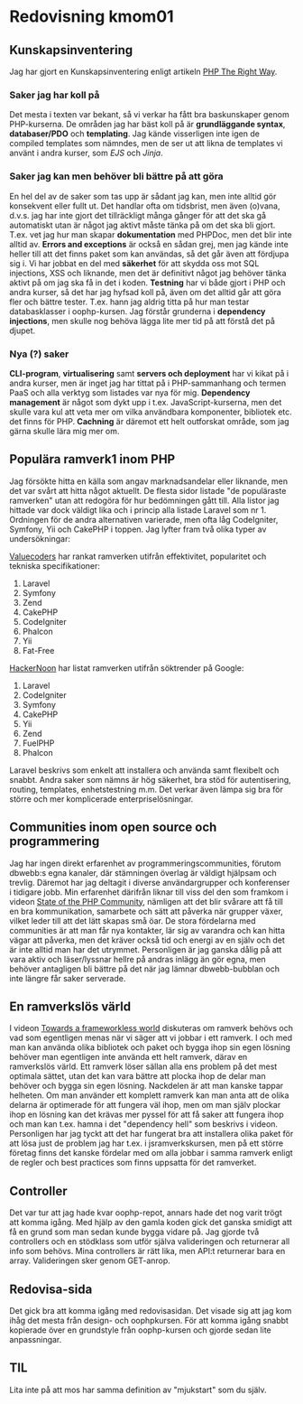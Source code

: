 ---
---
Redovisning kmom01
=========================

## Kunskapsinventering

Jag har gjort en Kunskapsinventering enligt artikeln [PHP The Right Way](https://phptherightway.com/).

### Saker jag har koll på

Det mesta i texten var bekant, så vi verkar ha fått bra baskunskaper genom PHP-kurserna. De områden jag har bäst koll på är **grundläggande syntax**, **databaser/PDO** och **templating**. Jag kände visserligen inte igen de compiled templates som nämndes, men de ser ut att likna de templates vi använt i andra kurser, som *EJS* och *Jinja*.

### Saker jag kan men behöver bli bättre på att göra

En hel del av de saker som tas upp är sådant jag kan, men inte alltid gör konsekvent eller fullt ut. Det handlar ofta om tidsbrist, men även (o)vana, d.v.s. jag har inte gjort det tillräckligt många gånger för att det ska gå automatiskt utan är något jag aktivt måste tänka på om det ska bli gjort. T.ex. vet jag hur man skapar **dokumentation** med PHPDoc, men det blir inte alltid av. **Errors and exceptions** är också en sådan grej, men jag kände inte heller till att det finns paket som kan användas, så det går även att fördjupa sig i. Vi har jobbat en del med **säkerhet** för att skydda oss mot SQL injections, XSS och liknande, men det är definitivt något jag behöver tänka aktivt på om jag ska få in det i koden. **Testning** har vi både gjort i PHP och andra kurser, så det har jag hyfsad koll på, även om det alltid går att göra fler och bättre tester. T.ex. hann jag aldrig titta på hur man testar databasklasser i oophp-kursen. Jag förstår grunderna i **dependency injections**, men skulle nog behöva lägga lite mer tid på att förstå det på djupet.

### Nya (?) saker

**CLI-program**, **virtualisering** samt **servers och deployment** har vi kikat på i andra kurser, men är inget jag har tittat på i PHP-sammanhang och termen PaaS och alla verktyg som listades var nya för mig. **Dependency management** är något som dykt upp i t.ex. JavaScript-kurserna, men det skulle vara kul att veta mer om vilka användbara komponenter, bibliotek etc. det finns för PHP. **Cachning** är däremot ett helt outforskat område, som jag gärna skulle lära mig mer om.

## Populära ramverk1 inom PHP

Jag försökte hitta en källa som angav marknadsandelar eller liknande, men det var svårt att hitta något aktuellt. De flesta sidor listade "de populäraste ramverken" utan att redogöra för hur bedömningen gått till. Alla listor jag hittade var dock väldigt lika och i princip alla listade Laravel som nr 1. Ordningen för de andra alternativen varierade, men ofta låg CodeIgniter, Symfony, Yii och CakePHP i toppen. Jag lyfter fram två olika typer av undersökningar:

[Valuecoders](https://www.valuecoders.com/blog/technology-and-apps/top-16-popular-php-frameworks-to-watch-out-for-in-2020/) har rankat ramverken utifrån effektivitet, popularitet och tekniska specifikationer:

1. Laravel
2. Symfony
3. Zend
4. CakePHP
5. CodeIgniter
6. Phalcon
7. Yii
8. Fat-Free

[HackerNoon](https://hackernoon.com/8-popular-php-frameworks-for-web-development-in-2020-od3f38ez) har listat ramverken utifrån söktrender på Google:

1. Laravel
2. CodeIgniter
3. Symfony
4. CakePHP
5. Yii
6. Zend
7. FuelPHP
8. Phalcon

Laravel beskrivs som enkelt att installera och använda samt flexibelt och snabbt.  Andra saker som nämns är hög säkerhet, bra stöd för autentisering, routing, templates, enhetstestning m.m. Det verkar även lämpa sig bra för större och mer komplicerade enterpriselösningar.

## Communities inom open source och programmering

Jag har ingen direkt erfarenhet av programmeringscommunities, förutom dbwebb:s egna kanaler, där stämningen överlag är väldigt hjälpsam och trevlig. Däremot har jag deltagit i diverse användargrupper och konferenser i tidigare jobb. Min erfarenhet därifrån liknar till viss del den som framkom i videon [State of the PHP Community](https://www.youtube.com/watch?v=1vFycFnVhaw&ab_channel=PHPUKConference), nämligen att det blir svårare att få till en bra kommunikation, samarbete och sätt att påverka när grupper växer, vilket leder till att det lätt skapas små öar. De stora fördelarna med communities är att man får nya kontakter, lär sig av varandra och kan hitta vägar att påverka, men det kräver också tid och energi av en själv och det är inte alltid man har det utrymmet. Personligen är jag ganska dålig på att vara aktiv och läser/lyssnar hellre på andras inlägg än gör egna, men behöver antagligen bli bättre på det när jag lämnar dbwebb-bubblan och inte längre får saker serverade.

## En ramverkslös värld

I videon [Towards a frameworkless world](https://www.youtube.com/watch?v=aFhwnjFF96I&ab_channel=PHPUKConference) diskuteras om ramverk behövs och vad som egentligen menas när vi säger att vi jobbar i ett ramverk. I och med man kan använda olika bibliotek och paket och bygga ihop sin egen lösning behöver man egentligen inte använda ett helt ramverk, därav en ramverkslös värld. Ett ramverk löser sällan alla ens problem på det mest optimala sättet, utan det kan vara bättre att plocka ihop de delar man behöver och bygga sin egen lösning. Nackdelen är att man kanske tappar helheten. Om man använder ett komplett ramverk kan man anta att de olika delarna är optimerade för att fungera väl ihop, men om man själv plockar ihop en lösning kan det krävas mer pyssel för att få saker att fungera ihop och man kan t.ex. hamna i det "dependency hell" som beskrivs i videon. Personligen har jag tyckt att det har fungerat bra att installera olika paket för att lösa just de problem jag har t.ex. i jsramverkskursen, men på ett större företag finns det kanske fördelar med om alla jobbar i samma ramverk enligt de regler och best practices som finns uppsatta för det ramverket.

## Controller

Det var tur att jag hade kvar oophp-repot, annars hade det nog varit trögt att komma igång. Med hjälp av den gamla koden gick det ganska smidigt att få en grund som man sedan kunde bygga vidare på. Jag gjorde två controllers och en stödklass som utför själva valideringen och returnerar all info som behövs. Mina controllers är rätt lika, men API:t returnerar bara en array. Valideringen sker genom GET-anrop.

## Redovisa-sida

Det gick bra att komma igång med redovisasidan. Det visade sig att jag kom ihåg det mesta från design- och oophpkursen. För att komma igång snabbt kopierade över en grundstyle från oophp-kursen och gjorde sedan lite anpassningar.

## TIL

Lita inte på att mos har samma definition av "mjukstart" som du själv.
